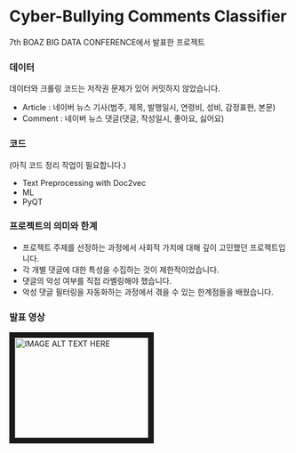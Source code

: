 # Cyber-Bullying Comments Classifier
7th BOAZ BIG DATA CONFERENCE에서 발표한 프로젝트

### 데이터
데이터와 크롤링 코드는 저작권 문제가 있어 커밋하지 않았습니다.

* Article : 네이버 뉴스 기사(범주, 제목, 발행일시, 연령비, 성비, 감정표현, 본문)
* Comment : 네이버 뉴스 댓글(댓글, 작성일시, 좋아요, 싫어요)

### 코드
(아직 코드 정리 작업이 필요합니다.)
* Text Preprocessing with Doc2vec
* ML
* PyQT

### 프로젝트의 의미와 한계
* 프로젝트 주제를 선정하는 과정에서 사회적 가치에 대해 깊이 고민했던 프로젝트입니다.
* 각 개별 댓글에 대한 특성을 수집하는 것이 제한적이었습니다.
* 댓글의 악성 여부를 직접 라벨링해야 했습니다.
* 악성 댓글 필터링을 자동화하는 과정에서 겪을 수 있는 한계점들을 배웠습니다.

### 발표 영상
<a href="https://www.youtube.com/watch?v=TkLrDL0XnkM" target="_blank"><img src="http://img.youtube.com/vi/TkLrDL0XnkM/0.jpg" 
alt="IMAGE ALT TEXT HERE" width="240" height="180" border="10" /></a>
